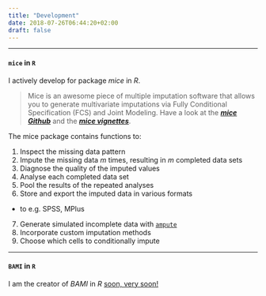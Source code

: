 ```yaml
---
title: "Development"
date: 2018-07-26T06:44:20+02:00
draft: false
---
```


---

#### `mice` in `R`
I actively develop for package *mice* in *R*.

> Mice is an awesome piece of multiple imputation software that allows you to generate multivariate imputations via Fully Conditional Specification (FCS) and Joint Modeling. Have a look at the [***mice Github***](http://stefvanbuuren.github.io/mice/) and the [***mice vignettes***](https://gerkovink.github.io/miceVignettes/).

The mice package contains functions to:

1. Inspect the missing data pattern
2. Impute the missing data $m$ times, resulting in $m$ completed data sets
3. Diagnose the quality of the imputed values
4. Analyse each completed data set
5. Pool the results of the repeated analyses
6. Store and export the imputed data in various formats
  - to e.g. SPSS, MPlus
7. Generate simulated incomplete data with [`ampute`](https://stefvanbuuren.github.io/mice/ampute.html)
8. Incorporate custom imputation methods
9. Choose which cells to conditionally impute

---

#### `BAMI` in `R`
I am the creator of *BAMI* in *R* [soon, very soon!](/bami/)

